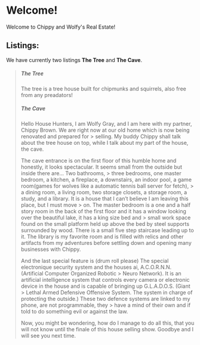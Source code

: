Welcome!
==========

Welcome to Chippy and Wolfy's Real Estate!

## Listings:

We have currently two listings **The Tree** and **The Cave**.

>
>##### The Tree
> The tree is a tree house built for chipmunks and squirrels, also free from any preadators! 
>
>
>
>
>##### The Cave
> Hello House Hunters, I am Wolfy Gray, and I am here with my partner, Chippy Brown. We are right now at our old home which is now being renovated and prepared for       > selling. My buddy Chippy shall talk about the tree house on top, while I talk about my part of the house, the cave.
>
> The cave entrance is on the first floor of this humble home and honestly, it looks spectacular. It seems small from the outside but inside there are… Two bathrooms,   > three bedrooms, one master bedroom, a kitchen, a fireplace, a downstairs, an indoor pool, a game room(games for wolves like a automatic tennis ball server for fetch), > a dining room, a living room, two storage closets, a storage room, a study, and a library. It is a house that I can’t believe I am leaving this place, but I must move > on. The master bedroom is a one and a half story room in the back of the first floor and it has a window looking over the beautiful lake, it has a king size bed and   > small work space found on the small platform held up above the bed  by steel supports surrounded by wood. There is a small five step staircase leading up to it.
> The library is my favorite room and is filled with relics and other artifacts from my adventures before settling down and opening many businesses with Chippy.
>
> And the last special feature is (drum roll please) The special electronique security system and the houses ai, A.C.O.R.N.N. (Artificial Computer Organized Robotic     > Neuro Network). It is an artificial intelligence system that controls every camera or electronic device in the house and is capable of bringing up G.L.A.D.O.S. (Giant > Lethal Armed Defensive Offensive System. The system in charge of protecting the outside.) These two defence systems are linked to my phone, are not programmable, they > have a mind of their own and if told to do something evil or against the law.
>
>
> Now, you might be wondering, how do I manage to do all this, that you will not know until the finale of this house selling show. Goodbye and I will see you next time.


